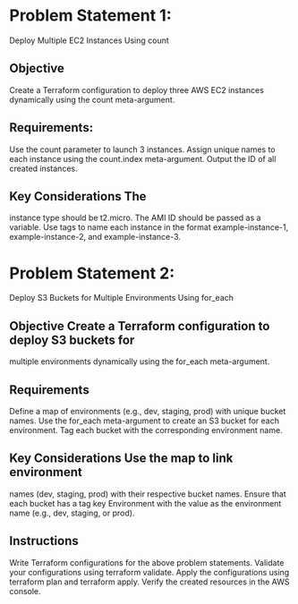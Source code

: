# Problem Statement 1:
Deploy Multiple EC2 Instances Using count

## Objective
Create a Terraform configuration to deploy three AWS EC2 instances
dynamically using the count meta-argument.

## Requirements:
Use the count parameter to launch 3 instances. Assign
unique names to each instance using the count.index meta-argument.
Output the ID of all created instances.

## Key Considerations The
instance type should be t2.micro. The AMI ID should be passed as a
variable. Use tags to name each instance in the format
example-instance-1, example-instance-2, and example-instance-3.

# Problem Statement 2:
Deploy S3 Buckets for Multiple Environments Using for_each

## Objective Create a Terraform configuration to deploy S3 buckets for
multiple environments dynamically using the for_each meta-argument.

## Requirements
Define a map of environments (e.g., dev, staging, prod)
with unique bucket names. Use the for_each meta-argument to create an S3
bucket for each environment. Tag each bucket with the corresponding
environment name.

## Key Considerations Use the map to link environment
names (dev, staging, prod) with their respective bucket names. Ensure
that each bucket has a tag key Environment with the value as the
environment name (e.g., dev, staging, or prod).

## Instructions
Write Terraform configurations for the above problem
statements. Validate your configurations using terraform validate. Apply
the configurations using terraform plan and terraform apply. Verify the
created resources in the AWS console.
